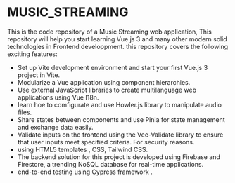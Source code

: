 # MUSIC_STREAMING
This is the  code repository  of a Music Streaming web application, This repository  will help you start learning Vue js 3 and many other modern solid technologies in  Frontend developpment. 
this repository covers the following exciting features: 
  + Set up  Vite development environment and start your first Vue.js 3 project in Vite.
  + Modularize a Vue application using component hierarchies.
  + Use external JavaScript libraries to create multilanguage web applications using Vue I18n.
  + learn hoe to comfigurate and use Howler.js library to manipulate audio files.
  + Share states between components and use Pinia for state management and exchange data easily.
  + Validate inputs on the frontend using the Vee-Validate library to ensure that user inputs meet specified criteria. For security reasons.
  + using HTML5 templates , CSS, Tailwind CSS.
  + The backend solution for this project is developed using Firebase and Firestore, a trending NoSQL database for real-time applications.
  + end-to-end testing using Cypress framework .
